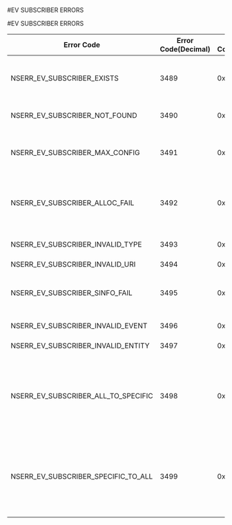 #EV SUBSCRIBER ERRORS

#EV SUBSCRIBER ERRORS



<table><thead><tr><th>Error Code</th><th>Error Code(Decimal)</th><th>Error Code(Hex)</th><th>Error Message</th></tr></thead><tbody><tr><td>NSERR_EV_SUBSCRIBER_EXISTS</td><td>3489</td><td>0xda1</td><td>There exists a subscriber with the same name</td></tr><tr><td>NSERR_EV_SUBSCRIBER_NOT_FOUND</td><td>3490</td><td>0xda2</td><td>Subscriber does not exist</td></tr><tr><td>NSERR_EV_SUBSCRIBER_MAX_CONFIG</td><td>3491</td><td>0xda3</td><td>Maximum number of subscribers configured already</td></tr><tr><td>NSERR_EV_SUBSCRIBER_ALLOC_FAIL</td><td>3492</td><td>0xda4</td><td>Memory allocation failure while adding a subscriber</td></tr><tr><td>NSERR_EV_SUBSCRIBER_INVALID_TYPE</td><td>3493</td><td>0xda5</td><td>Invalid subscriber type</td></tr><tr><td>NSERR_EV_SUBSCRIBER_INVALID_URI</td><td>3494</td><td>0xda6</td><td>Invalid URI</td></tr><tr><td>NSERR_EV_SUBSCRIBER_SINFO_FAIL</td><td>3495</td><td>0xda7</td><td>Failed to create server info for the subscriber</td></tr><tr><td>NSERR_EV_SUBSCRIBER_INVALID_EVENT</td><td>3496</td><td>0xda8</td><td>Invalid event type</td></tr><tr><td>NSERR_EV_SUBSCRIBER_INVALID_ENTITY</td><td>3497</td><td>0xda9</td><td>Invalid entity type</td></tr><tr><td>NSERR_EV_SUBSCRIBER_ALL_TO_SPECIFIC</td><td>3498</td><td>0xdaa</td><td>Trying to (un)bind a specific enitty to an event; ALL entities were bound previously</td></tr><tr><td>NSERR_EV_SUBSCRIBER_SPECIFIC_TO_ALL</td><td>3499</td><td>0xdab</td><td>Trying to (un)bind ALL entities to an event; specific entities were bound previously</td></tr></tbody></table>
